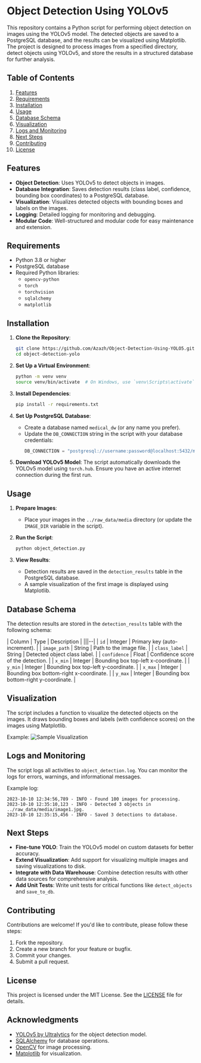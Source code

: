 # Object Detection Using YOLOv5

This repository contains a Python script for performing object detection on images using the YOLOv5 model. The detected objects are saved to a PostgreSQL database, and the results can be visualized using Matplotlib. The project is designed to process images from a specified directory, detect objects using YOLOv5, and store the results in a structured database for further analysis.



## Table of Contents
1. [Features](#features)
2. [Requirements](#requirements)
3. [Installation](#installation)
4. [Usage](#usage)
5. [Database Schema](#database-schema)
6. [Visualization](#visualization)
7. [Logs and Monitoring](#logs-and-monitoring)
8. [Next Steps](#next-steps)
9. [Contributing](#contributing)
10. [License](#license)



## Features
- **Object Detection**: Uses YOLOv5 to detect objects in images.
- **Database Integration**: Saves detection results (class label, confidence, bounding box coordinates) to a PostgreSQL database.
- **Visualization**: Visualizes detected objects with bounding boxes and labels on the images.
- **Logging**: Detailed logging for monitoring and debugging.
- **Modular Code**: Well-structured and modular code for easy maintenance and extension.



## Requirements
- Python 3.8 or higher
- PostgreSQL database
- Required Python libraries:
  - `opencv-python`
  - `torch`
  - `torchvision`
  - `sqlalchemy`
  - `matplotlib`



## Installation

1. **Clone the Repository**:
   ```bash
   git clone https://github.com/Azazh/Object-Detection-Using-YOLO5.git
   cd object-detection-yolo
   ```

2. **Set Up a Virtual Environment**:
   ```bash
   python -m venv venv
   source venv/bin/activate  # On Windows, use `venv\Scripts\activate`
   ```

3. **Install Dependencies**:
   ```bash
   pip install -r requirements.txt
   ```

4. **Set Up PostgreSQL Database**:
   - Create a database named `medical_dw` (or any name you prefer).
   - Update the `DB_CONNECTION` string in the script with your database credentials:
     ```python
     DB_CONNECTION = "postgresql://username:password@localhost:5432/medical_dw"
     ```

5. **Download YOLOv5 Model**:
   The script automatically downloads the YOLOv5 model using `torch.hub`. Ensure you have an active internet connection during the first run.



## Usage

1. **Prepare Images**:
   - Place your images in the `../raw_data/media` directory (or update the `IMAGE_DIR` variable in the script).

2. **Run the Script**:
   ```bash
   python object_detection.py
   ```

3. **View Results**:
   - Detection results are saved in the `detection_results` table in the PostgreSQL database.
   - A sample visualization of the first image is displayed using Matplotlib.



## Database Schema

The detection results are stored in the `detection_results` table with the following schema:

| Column        | Type    | Description                          |
|||--|
| `id`          | Integer | Primary key (auto-increment).        |
| `image_path`  | String  | Path to the image file.              |
| `class_label` | String  | Detected object class label.         |
| `confidence`  | Float   | Confidence score of the detection.   |
| `x_min`       | Integer | Bounding box top-left x-coordinate.  |
| `y_min`       | Integer | Bounding box top-left y-coordinate.  |
| `x_max`       | Integer | Bounding box bottom-right x-coordinate. |
| `y_max`       | Integer | Bounding box bottom-right y-coordinate. |



## Visualization

The script includes a function to visualize the detected objects on the images. It draws bounding boxes and labels (with confidence scores) on the images using Matplotlib.

Example:
![Sample Visualization](sample_visualization.png)



## Logs and Monitoring

The script logs all activities to `object_detection.log`. You can monitor the logs for errors, warnings, and informational messages.

Example log:
```
2023-10-10 12:34:56,789 - INFO - Found 100 images for processing.
2023-10-10 12:35:10,123 - INFO - Detected 3 objects in ../raw_data/media/image1.jpg.
2023-10-10 12:35:15,456 - INFO - Saved 3 detections to database.
```



## Next Steps

- **Fine-tune YOLO**: Train the YOLOv5 model on custom datasets for better accuracy.
- **Extend Visualization**: Add support for visualizing multiple images and saving visualizations to disk.
- **Integrate with Data Warehouse**: Combine detection results with other data sources for comprehensive analysis.
- **Add Unit Tests**: Write unit tests for critical functions like `detect_objects` and `save_to_db`.



## Contributing

Contributions are welcome! If you'd like to contribute, please follow these steps:
1. Fork the repository.
2. Create a new branch for your feature or bugfix.
3. Commit your changes.
4. Submit a pull request.



## License

This project is licensed under the MIT License. See the [LICENSE](LICENSE) file for details.



## Acknowledgments
- [YOLOv5 by Ultralytics](https://github.com/ultralytics/yolov5) for the object detection model.
- [SQLAlchemy](https://www.sqlalchemy.org/) for database operations.
- [OpenCV](https://opencv.org/) for image processing.
- [Matplotlib](https://matplotlib.org/) for visualization.



